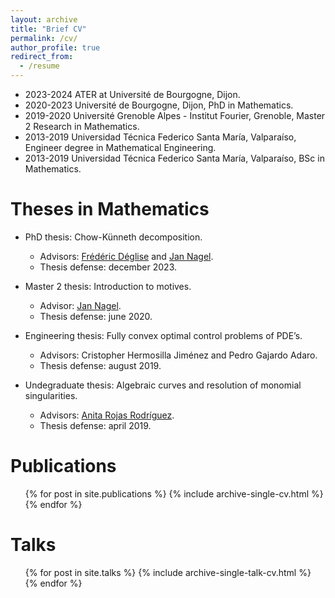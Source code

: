 ```yaml
---
layout: archive
title: "Brief CV"
permalink: /cv/
author_profile: true
redirect_from:
  - /resume
---
```



* 2023-2024 ATER at Université de Bourgogne, Dijon.
* 2020-2023 Université de Bourgogne, Dijon, PhD in Mathematics. 
* 2019-2020 Université Grenoble Alpes - Institut Fourier, Grenoble, Master 2 Research in Mathematics.
* 2013-2019 Universidad Técnica Federico Santa María, Valparaíso, Engineer degree in Mathematical Engineering.
* 2013-2019 Universidad Técnica Federico Santa María, Valparaíso, BSc in Mathematics.

Theses in Mathematics
======
* PhD thesis: Chow-Künneth decomposition.
  * Advisors: [Frédéric Déglise](http://deglise.perso.math.cnrs.fr/) and [Jan Nagel](http://nagel49.perso.math.cnrs.fr/).
  * Thesis defense: december 2023.

* Master 2 thesis: Introduction to motives.
  * Advisor: [Jan Nagel](http://nagel49.perso.math.cnrs.fr/).
  * Thesis defense: june 2020.

* Engineering thesis: Fully convex optimal control problems of PDE’s.
  * Advisors: Cristopher Hermosilla Jiménez and Pedro Gajardo Adaro.
  * Thesis defense: august 2019.

* Undegraduate thesis: Algebraic curves and resolution of monomial singularities.
  * Advisors: [Anita Rojas Rodríguez](https://sites.google.com/uchile.cl/anirojas/en).
  * Thesis defense: april 2019.


Publications
======
  <ul>{% for post in site.publications %}
    {% include archive-single-cv.html %}
  {% endfor %}</ul>
  
Talks
======
  <ul>{% for post in site.talks %}
    {% include archive-single-talk-cv.html %}
  {% endfor %}</ul>
